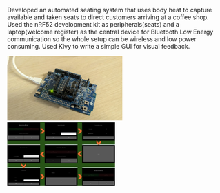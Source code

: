 Developed an automated seating system that uses body heat to capture available and taken seats to direct customers arriving at a coffee shop. 
Used the nRF52 development kit as peripherals(seats) and a laptop(welcome register) as the central device for Bluetooth Low Energy communication 
so the whole setup can be wireless and low power consuming. 
Used Kivy to write a simple GUI for visual feedback.

<p float="left">  
  <img src="https://github.com/IsuruPabasara/CoffeeShop/blob/main/MC.jpeg" height="150"  >
  <img src="https://github.com/IsuruPabasara/CoffeeShop/blob/main/Slide1.JPG" height="150" >
</p>
